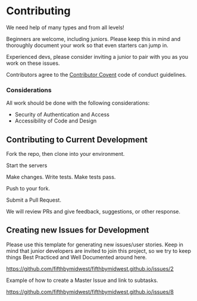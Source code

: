 # Contributing

We need help of many types and from all levels!

Beginners are welcome, including juniors. Please keep this in mind and thoroughly document your work so that even starters can jump in.

Experienced devs, please consider inviting a junior to pair with you as you work on these issues.

Contributors agree to the [Contributor Covent](http://contributor-covenant.org/) code of conduct guidelines.

### Considerations

All work should be done with the following considerations:

- Security of Authentication and Access
- Accessibility of Code and Design

## Contributing to Current Development

Fork the repo, then clone into your environment.

Start the servers

Make changes. Write tests. Make tests pass.

Push to your fork.

Submit a Pull Request.

We will review PRs and give feedback, suggestions, or other response.

## Creating new Issues for Development

Please use this template for generating new issues/user stories. Keep in mind that junior developers are invited to join this project, so we try to keep things Best Practiced and Well Documented around here.

https://github.com/fifthbymidwest/fifthbymidwest.github.io/issues/2

Example of how to create a Master Issue and link to subtasks.

https://github.com/fifthbymidwest/fifthbymidwest.github.io/issues/8

